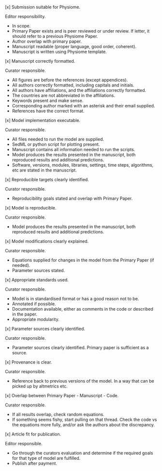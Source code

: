 [x] Submission suitable for Physiome.

  Editor responsibility.

  - In scope.
  - Primary Paper exists and is peer reviewed or under review. If letter, it should refer to a previous Physiome Paper.
  - Author overlap with primary paper.
  - Manuscript readable (proper language, good order, coherent).
  - Manuscript is written using Physiome template.


[x] Manuscript correctly formatted.

  Curator responsible.

  - All figures are before the references (except appendices).
  - All authors correctly formatted, including capitals and initials.
  - All authors have affiliations, and the affiliations correctly formatted.
  - The countries are not abbreviated in the affiliations.
  - Keywords present and make sense.
  - Corresponding author marked with an asterisk and their email supplied.
  - References have the correct format.


[x] Model implementation executable.

  Curator responsible.

  - All files needed to run the model are supplied.
  - SedML or python script for plotting present.
  - Manuscript contains all information needed to run the scripts.
  - Model produces the results presented in the manuscript, both reproduced results and additional predictions.
  - Software, versions, modules, libraries, settings, time steps, algorithms, etc are stated in the manuscript.


[x] Reproducible targets clearly identified.

  Curator responsible.

  - Reproducibility goals stated and overlap with Primary Paper.


[x] Model is reproducible.

  Curator responsible.

  - Model produces the results presented in the manuscript, both reproduced results and additional predictions.


[x] Model modifications clearly explained.

  Curator responsible.

  - Equations supplied for changes in the model from the Primary Paper (if needed).
  - Parameter sources stated.


[x] Appropriate standards used.

  Curator responsible.

  - Model is in standardised format or has a good reason not to be.
  - Annotated if possible.
  - Documentation available, either as comments in the code or described in the paper.
  - Appropriate modularity.


[x] Parameter sources clearly identified.

  Curator responsible.

  - Parameter sources clearly identified. Primary paper is sufficient as a source.


[x] Provenance is clear.

  Curator responsible.

  - Reference back to previous versions of the model. In a way that can be picked up by altmetrics etc.



[x] Overlap between Primary Paper - Manuscript - Code.

  Curator responsible.

  - If all results overlap, check random equations.
  - If something seems fishy, start pulling on that thread. Check the code vs the equations more fully, and/or ask the authors about the discrepancy.


[x] Article fit for publication.

  Editor responsible.

  - Go through the curators evaluation and determine if the required goals for that type of model are fulfilled.
  - Publish after payment.


